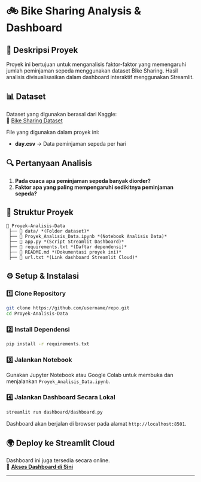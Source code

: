 # 🚲 Bike Sharing Analysis & Dashboard

## 📌 Deskripsi Proyek
Proyek ini bertujuan untuk menganalisis faktor-faktor yang memengaruhi jumlah peminjaman sepeda menggunakan dataset Bike Sharing. Hasil analisis divisualisasikan dalam dashboard interaktif menggunakan Streamlit.

## 📊 Dataset
Dataset yang digunakan berasal dari Kaggle:  
🔗 [Bike Sharing Dataset](https://www.kaggle.com/datasets/lakshmi25npathi/bike-sharing-dataset)

File yang digunakan dalam proyek ini:  
- **day.csv** → Data peminjaman sepeda per hari

## 🔍 Pertanyaan Analisis
1. **Pada cuaca apa peminjaman sepeda banyak diorder?**  
2. **Faktor apa yang paling mempengaruhi sedikitnya peminjaman sepeda?**  

## 📂 Struktur Proyek
```
📁 Proyek-Analisis-Data  
 ├── 📂 data/ *(Folder dataset)*  
 ├── 📄 Proyek_Analisis_Data.ipynb *(Notebook Analisis Data)*  
 ├── 📄 app.py *(Script Streamlit Dashboard)*  
 ├── 📄 requirements.txt *(Daftar dependensi)*  
 ├── 📄 README.md *(Dokumentasi proyek ini)*  
 ├── 📄 url.txt *(Link dashboard Streamlit Cloud)*  
```

## ⚙️ Setup & Instalasi
### 1️⃣ Clone Repository
```bash
git clone https://github.com/username/repo.git
cd Proyek-Analisis-Data
```
### 2️⃣ Install Dependensi
```bash
pip install -r requirements.txt
```
### 3️⃣ Jalankan Notebook
Gunakan Jupyter Notebook atau Google Colab untuk membuka dan menjalankan `Proyek_Analisis_Data.ipynb`.

### 4️⃣ Jalankan Dashboard Secara Lokal
```bash
streamlit run dashboard/dashboard.py
```
Dashboard akan berjalan di browser pada alamat `http://localhost:8501`.

## 🌍 Deploy ke Streamlit Cloud
Dashboard ini juga tersedia secara online.  
🔗 **[Akses Dashboard di Sini](https://gzftusnaqvy8fju37eyjmd.streamlit.app/)**  

---
